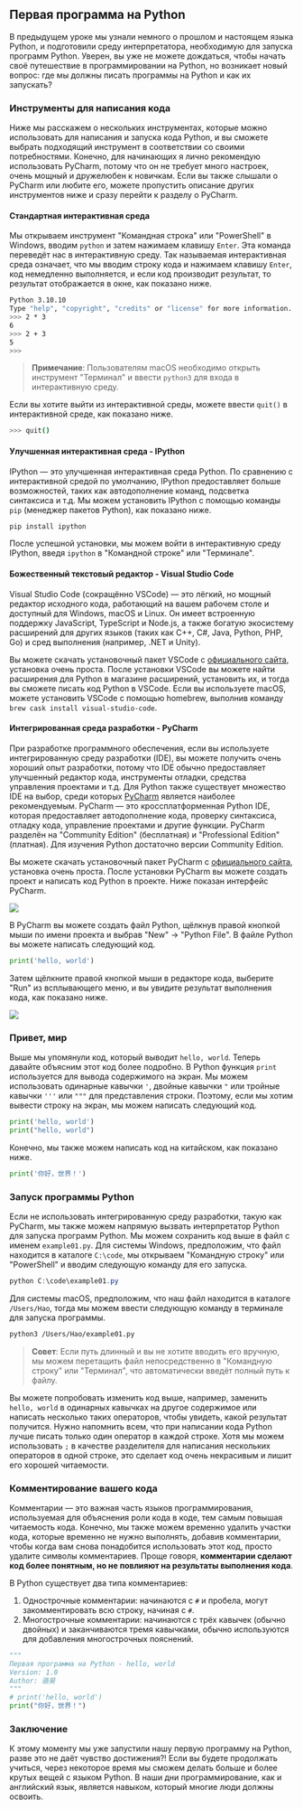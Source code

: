 ## Первая программа на Python

В предыдущем уроке мы узнали немного о прошлом и настоящем языка Python, и подготовили среду интерпретатора, необходимую для запуска программ Python. Уверен, вы уже не можете дождаться, чтобы начать своё путешествие в программировании на Python, но возникает новый вопрос: где мы должны писать программы на Python и как их запускать?

### Инструменты для написания кода

Ниже мы расскажем о нескольких инструментах, которые можно использовать для написания и запуска кода Python, и вы сможете выбрать подходящий инструмент в соответствии со своими потребностями. Конечно, для начинающих я лично рекомендую использовать PyCharm, потому что он не требует много настроек, очень мощный и дружелюбен к новичкам. Если вы также слышали о PyCharm или любите его, можете пропустить описание других инструментов ниже и сразу перейти к разделу о PyCharm.

#### Стандартная интерактивная среда

Мы открываем инструмент "Командная строка" или "PowerShell" в Windows, вводим `python` и затем нажимаем клавишу `Enter`. Эта команда переведёт нас в интерактивную среду. Так называемая интерактивная среда означает, что мы вводим строку кода и нажимаем клавишу `Enter`, код немедленно выполняется, и если код производит результат, то результат отображается в окне, как показано ниже.

```Bash
Python 3.10.10
Type "help", "copyright", "credits" or "license" for more information.
>>> 2 * 3
6
>>> 2 + 3
5
>>>
```

> **Примечание**: Пользователям macOS необходимо открыть инструмент "Терминал" и ввести `python3` для входа в интерактивную среду.

Если вы хотите выйти из интерактивной среды, можете ввести `quit()` в интерактивной среде, как показано ниже.

```Bash
>>> quit()
```

#### Улучшенная интерактивная среда - IPython

IPython — это улучшенная интерактивная среда Python. По сравнению с интерактивной средой по умолчанию, IPython предоставляет больше возможностей, таких как автодополнение команд, подсветка синтаксиса и т.д. Мы можем установить IPython с помощью команды `pip` (менеджер пакетов Python), как показано ниже.

```Bash
pip install ipython
```

После успешной установки, мы можем войти в интерактивную среду IPython, введя `ipython` в "Командной строке" или "Терминале".

#### Божественный текстовый редактор - Visual Studio Code

Visual Studio Code (сокращённо VSCode) — это лёгкий, но мощный редактор исходного кода, работающий на вашем рабочем столе и доступный для Windows, macOS и Linux. Он имеет встроенную поддержку JavaScript, TypeScript и Node.js, а также богатую экосистему расширений для других языков (таких как C++, C#, Java, Python, PHP, Go) и сред выполнения (например, .NET и Unity).

Вы можете скачать установочный пакет VSCode с [официального сайта](https://code.visualstudio.com/), установка очень проста. После установки VSCode вы можете найти расширения для Python в магазине расширений, установить их, и тогда вы сможете писать код Python в VSCode. Если вы используете macOS, можете установить VSCode с помощью homebrew, выполнив команду `brew cask install visual-studio-code`.

#### Интегрированная среда разработки - PyCharm

При разработке программного обеспечения, если вы используете интегрированную среду разработки (IDE), вы можете получить очень хороший опыт разработки, потому что IDE обычно предоставляет улучшенный редактор кода, инструменты отладки, средства управления проектами и т.д. Для Python также существует множество IDE на выбор, среди которых [PyCharm](https://www.jetbrains.com/pycharm/) является наиболее рекомендуемым. PyCharm — это кроссплатформенная Python IDE, которая предоставляет автодополнение кода, проверку синтаксиса, отладку кода, управление проектами и другие функции. PyCharm разделён на "Community Edition" (бесплатная) и "Professional Edition" (платная). Для изучения Python достаточно версии Community Edition.

Вы можете скачать установочный пакет PyCharm с [официального сайта](https://www.jetbrains.com/pycharm/download/), установка очень проста. После установки PyCharm вы можете создать проект и написать код Python в проекте. Ниже показан интерфейс PyCharm.

![](./res/pycharm-workspace.png)

В PyCharm вы можете создать файл Python, щёлкнув правой кнопкой мыши по имени проекта и выбрав "New" -> "Python File". В файле Python вы можете написать следующий код.

```Python
print('hello, world')
```

Затем щёлкните правой кнопкой мыши в редакторе кода, выберите "Run" из всплывающего меню, и вы увидите результат выполнения кода, как показано ниже.

![](./res/pycharm-run-result.png)

### Привет, мир

Выше мы упомянули код, который выводит `hello, world`. Теперь давайте объясним этот код более подробно. В Python функция `print` используется для вывода содержимого на экран. Мы можем использовать одинарные кавычки `'`, двойные кавычки `"` или тройные кавычки `'''` или `"""` для представления строки. Поэтому, если мы хотим вывести строку на экран, мы можем написать следующий код.

```Python
print('hello, world')
print("hello, world")
```

Конечно, мы также можем написать код на китайском, как показано ниже.

```Python
print('你好，世界！')
```

### Запуск программы Python

Если не использовать интегрированную среду разработки, такую как PyCharm, мы также можем напрямую вызвать интерпретатор Python для запуска программ Python. Мы можем сохранить код выше в файл с именем `example01.py`. Для системы Windows, предположим, что файл находится в каталоге `C:\code`, мы открываем "Командную строку" или "PowerShell" и вводим следующую команду для его запуска.

```powershell
python C:\code\example01.py
```

Для системы macOS, предположим, что наш файл находится в каталоге `/Users/Hao`, тогда мы можем ввести следующую команду в терминале для запуска программы.

```Bash
python3 /Users/Hao/example01.py
```

> **Совет**: Если путь длинный и вы не хотите вводить его вручную, мы можем перетащить файл непосредственно в "Командную строку" или "Терминал", что автоматически введёт полный путь к файлу.

Вы можете попробовать изменить код выше, например, заменить `hello, world` в одинарных кавычках на другое содержимое или написать несколько таких операторов, чтобы увидеть, какой результат получится. Нужно напомнить всем, что при написании кода Python лучше писать только один оператор в каждой строке. Хотя мы можем использовать `;` в качестве разделителя для написания нескольких операторов в одной строке, это сделает код очень некрасивым и лишит его хорошей читаемости.

### Комментирование вашего кода

Комментарии — это важная часть языков программирования, используемая для объяснения роли кода в коде, тем самым повышая читаемость кода. Конечно, мы также можем временно удалить участки кода, которые временно не нужно выполнять, добавив комментарии, чтобы когда вам снова понадобится использовать этот код, просто удалите символы комментариев. Проще говоря, **комментарии сделают код более понятным, но не повлияют на результаты выполнения кода**.

В Python существует два типа комментариев:

1. Однострочные комментарии: начинаются с `#` и пробела, могут закомментировать всю строку, начиная с `#`.
2. Многострочные комментарии: начинаются с трёх кавычек (обычно двойных) и заканчиваются тремя кавычками, обычно используются для добавления многострочных пояснений.

```python
"""
Первая программа на Python - hello, world
Version: 1.0
Author: 骆昊
"""
# print('hello, world')
print("你好，世界！")
```

### Заключение

К этому моменту мы уже запустили нашу первую программу на Python, разве это не даёт чувство достижения?! Если вы будете продолжать учиться, через некоторое время мы сможем делать больше и более крутых вещей с языком Python. В наши дни программирование, как и английский язык, является навыком, который многие люди должны освоить.
